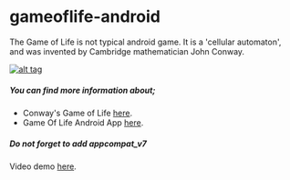 # gameoflife-android
The Game of Life is not typical android game. It is a 'cellular automaton', and was invented by Cambridge mathematician John Conway.

[![alt tag](http://www-static.opera.com/static-heap/94/940af209dbb10bd917ff1a2c6ed0ed80ad02dd49/google-play-en@2x.png)](https://play.google.com/store/apps/details?id=com.mcg.gameoflife)
##### You can find more information about;
* Conway's Game of Life [here](http://tr.wikipedia.org/wiki/Conway%27in_Hayat_Oyunu).
* Game Of Life Android App [here](http://mcemilg.blogspot.com).

##### Do not forget to add appcompat_v7
Video demo [here](http://youtu.be/dYfBsG_vlqg).
